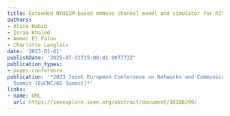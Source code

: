 ```yaml
---
title: Extended NYUSIM-based mmWave channel model and simulator for RIS-assisted systems
authors:
- Aline Habib
- Israa Khaled
- Ammar El Falou
- Charlotte Langlais
date: '2023-01-01'
publishDate: '2025-07-21T15:00:41.907773Z'
publication_types:
- paper-conference
publication: '*2023 Joint European Conference on Networks and Communications & 6G
  Summit (EuCNC/6G Summit)*'
links:
- name: URL
  url: https://ieeexplore.ieee.org/abstract/document/10188290/
---
```

